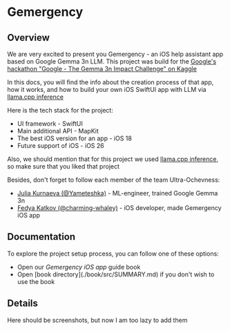 # Gemergency

## Overview

<p>We are very excited to present you Gemergency - an iOS help assistant app based on Google Gemma 3n LLM. This project was build for the <a href="https://www.kaggle.com/competitions/google-gemma-3n-hackathon">Google's hackathon "Google - The Gemma 3n Impact Challenge" on Kaggle</a></p>

<p>In this docs, you will find the info about the creation process of that app, how it works, and how to build your own iOS SwiftUI app with LLM via <a href="https://github.com/ggml-org/llama.cpp">llama.cpp inference</a></p>

<p>Here is the tech stack for the project:</p>
<ul>
    <li>UI framework - SwiftUI</li>
    <li>Main additional API - MapKit</li>
    <li>The best iOS version for an app - iOS 18</li>
    <li>Future support of iOS - iOS 26</li>
</ul>

<p>Also, we should mention that for this project we used <a href="https://github.com/ggml-org/llama.cpp">llama.cpp inference</a>, so make sure that you liked that project</p>

<p>Besides, don't forget to follow each member of the team Ultra-Ochevness:</p>
<ul>
    <li><a href="https://github.com/Yameteshka">Julia Kurnaeva (@Yameteshka)</a> - ML-engineer, trained Google Gemma 3n</li>
    <li><a href="https://github.com/charming-whaley">Fedya Katkov (@charming-whaley)</a> - iOS developer, made Gemergency iOS app</li>
</ul>


## Documentation

<p>To explore the project setup process, you can follow one of these options:</p>
<ul>
    <li>Open our <i>Gemergency iOS app</i> guide book</li>
    <li>Open [book directory](./book/src/SUMMARY.md) if you don't wish to use the book</li>
</ul>

## Details

<p>Here should be screenshots, but now I am too lazy to add them</p>
